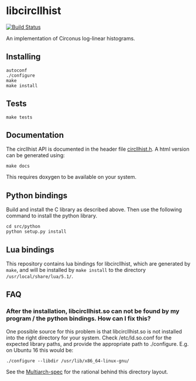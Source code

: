 # libcircllhist

[![Build Status](https://travis-ci.org/circonus-labs/libcircllhist.svg?branch=master)](https://travis-ci.org/circonus-labs/libcircllhist)

An implementation of Circonus log-linear histograms.

## Installing

    autoconf
    ./configure
    make
    make install

## Tests

    make tests

## Documentation

The circllhist API is documented in the header file [circllhist.h](src/circllhist.h).
A html version can be generated using:

    make docs

This requires doxygen to be available on your system.

## Python bindings

Build and install the C library as described above.
Then use the following command to install the python library.

    cd src/python
    python setup.py install

## Lua bindings

This repository contains lua bindings for libcircllhist, which are generated by `make`,
and will be installed by `make install` to the directory `/usr/local/share/lua/5.1/`.

## FAQ

### After the installation, libcircllhist.so can not be found by my program / the python bindings. How can I fix this?

One possible source for this problem is that libcircllhist.so is not installed into the right directory for your system.
Check /etc/ld.so.conf for the expected library paths, and provide the appropriate path to ./configure.
E.g. on Ubuntu 16 this would be:

```
./configure --libdir /usr/lib/x86_64-linux-gnu/
```

See the [Multiarch-spec](https://wiki.ubuntu.com/MultiarchSpec) for the rational behind this directory layout.
